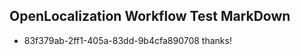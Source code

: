 ## OpenLocalization Workflow Test MarkDown
* 83f379ab-2ff1-405a-83dd-9b4cfa890708 thanks!

<!--HONumber=Aug16_HO1-->


